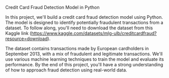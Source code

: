 Credit Card Fraud Detection Model in Python

In this project, we'll build a credit card fraud detection model using Python. The model is designed to identify potentially fraudulent transactions from a dataset. To follow along, you'll need to download the dataset from this Kaggle link (https://www.kaggle.com/datasets/mlg-ulb/creditcardfraud?resource=download).

The dataset contains transactions made by European cardholders in September 2013, with a mix of fraudulent and legitimate transactions. We'll use various machine learning techniques to train the model and evaluate its performance. By the end of this project, you'll have a strong understanding of how to approach fraud detection using real-world data.
